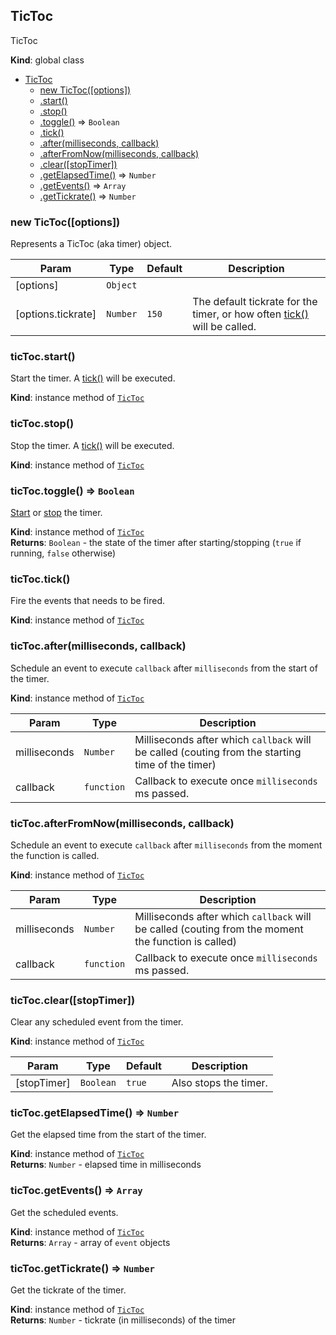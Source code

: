 <a name="TicToc"></a>

## TicToc
TicToc

**Kind**: global class  

* [TicToc](#TicToc)
    * [new TicToc([options])](#new_TicToc_new)
    * [.start()](#TicToc+start)
    * [.stop()](#TicToc+stop)
    * [.toggle()](#TicToc+toggle) ⇒ <code>Boolean</code>
    * [.tick()](#TicToc+tick)
    * [.after(milliseconds, callback)](#TicToc+after)
    * [.afterFromNow(milliseconds, callback)](#TicToc+afterFromNow)
    * [.clear([stopTimer])](#TicToc+clear)
    * [.getElapsedTime()](#TicToc+getElapsedTime) ⇒ <code>Number</code>
    * [.getEvents()](#TicToc+getEvents) ⇒ <code>Array</code>
    * [.getTickrate()](#TicToc+getTickrate) ⇒ <code>Number</code>

<a name="new_TicToc_new"></a>

### new TicToc([options])
Represents a TicToc (aka timer) object.


| Param | Type | Default | Description |
| --- | --- | --- | --- |
| [options] | <code>Object</code> |  |  |
| [options.tickrate] | <code>Number</code> | <code>150</code> | The default tickrate for the timer, or how often [tick()](#TicToc+tick) will be called. |

<a name="TicToc+start"></a>

### ticToc.start()
Start the timer.
A [tick()](#TicToc+tick) will be executed.

**Kind**: instance method of <code>[TicToc](#TicToc)</code>  
<a name="TicToc+stop"></a>

### ticToc.stop()
Stop the timer.
A [tick()](#TicToc+tick) will be executed.

**Kind**: instance method of <code>[TicToc](#TicToc)</code>  
<a name="TicToc+toggle"></a>

### ticToc.toggle() ⇒ <code>Boolean</code>
[Start](#TicToc+start) or [stop](#TicToc+stop) the timer.

**Kind**: instance method of <code>[TicToc](#TicToc)</code>  
**Returns**: <code>Boolean</code> - the state of the timer after starting/stopping (`true` if running, `false` otherwise)  
<a name="TicToc+tick"></a>

### ticToc.tick()
Fire the events that needs to be fired.

**Kind**: instance method of <code>[TicToc](#TicToc)</code>  
<a name="TicToc+after"></a>

### ticToc.after(milliseconds, callback)
Schedule an event to execute `callback` after `milliseconds` from the start of the timer.

**Kind**: instance method of <code>[TicToc](#TicToc)</code>  

| Param | Type | Description |
| --- | --- | --- |
| milliseconds | <code>Number</code> | Milliseconds after which `callback` will be called (couting from the starting time of the timer) |
| callback | <code>function</code> | Callback to execute once `milliseconds` ms passed. |

<a name="TicToc+afterFromNow"></a>

### ticToc.afterFromNow(milliseconds, callback)
Schedule an event to execute `callback` after `milliseconds` from the moment the function is called.

**Kind**: instance method of <code>[TicToc](#TicToc)</code>  

| Param | Type | Description |
| --- | --- | --- |
| milliseconds | <code>Number</code> | Milliseconds after which `callback` will be called (couting from the moment the function is called) |
| callback | <code>function</code> | Callback to execute once `milliseconds` ms passed. |

<a name="TicToc+clear"></a>

### ticToc.clear([stopTimer])
Clear any scheduled event from the timer.

**Kind**: instance method of <code>[TicToc](#TicToc)</code>  

| Param | Type | Default | Description |
| --- | --- | --- | --- |
| [stopTimer] | <code>Boolean</code> | <code>true</code> | Also stops the timer. |

<a name="TicToc+getElapsedTime"></a>

### ticToc.getElapsedTime() ⇒ <code>Number</code>
Get the elapsed time from the start of the timer.

**Kind**: instance method of <code>[TicToc](#TicToc)</code>  
**Returns**: <code>Number</code> - elapsed time in milliseconds  
<a name="TicToc+getEvents"></a>

### ticToc.getEvents() ⇒ <code>Array</code>
Get the scheduled events.

**Kind**: instance method of <code>[TicToc](#TicToc)</code>  
**Returns**: <code>Array</code> - array of `event` objects  
<a name="TicToc+getTickrate"></a>

### ticToc.getTickrate() ⇒ <code>Number</code>
Get the tickrate of the timer.

**Kind**: instance method of <code>[TicToc](#TicToc)</code>  
**Returns**: <code>Number</code> - tickrate (in milliseconds) of the timer  
